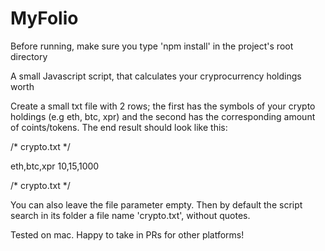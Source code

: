 # MyFolio

Before running, make sure you type 'npm install' in the project's root directory

A small Javascript script, that calculates your cryprocurrency holdings worth

Create a small txt file with 2 rows; the first has the symbols of your crypto holdings (e.g eth, btc, xpr)
and the second has the corresponding amount of coints/tokens. The end result should look like this:

/* crypto.txt  */

eth,btc,xpr
10,15,1000

/* crypto.txt */

You can also leave the file parameter empty. Then by default the script search in its folder a file name 'crypto.txt', without
quotes.

Tested on mac. Happy to take in PRs for other platforms!
